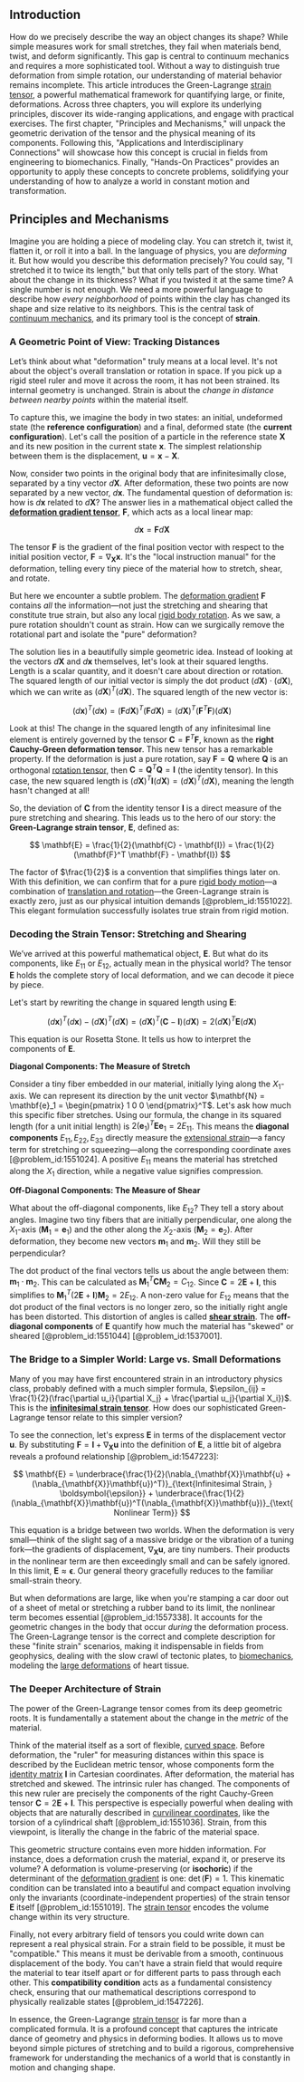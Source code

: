 ## Introduction
How do we precisely describe the way an object changes its shape? While simple measures work for small stretches, they fail when materials bend, twist, and deform significantly. This gap is central to continuum mechanics and requires a more sophisticated tool. Without a way to distinguish true deformation from simple rotation, our understanding of material behavior remains incomplete. This article introduces the Green-Lagrange [strain tensor](@article_id:192838), a powerful mathematical framework for quantifying large, or finite, deformations. Across three chapters, you will explore its underlying principles, discover its wide-ranging applications, and engage with practical exercises. The first chapter, "Principles and Mechanisms," will unpack the geometric derivation of the tensor and the physical meaning of its components. Following this, "Applications and Interdisciplinary Connections" will showcase how this concept is crucial in fields from engineering to biomechanics. Finally, "Hands-On Practices" provides an opportunity to apply these concepts to concrete problems, solidifying your understanding of how to analyze a world in constant motion and transformation.

## Principles and Mechanisms

Imagine you are holding a piece of modeling clay. You can stretch it, twist it, flatten it, or roll it into a ball. In the language of physics, you are *deforming* it. But how would you describe this deformation precisely? You could say, "I stretched it to twice its length," but that only tells part of the story. What about the change in its thickness? What if you twisted it at the same time? A single number is not enough. We need a more powerful language to describe how *every neighborhood* of points within the clay has changed its shape and size relative to its neighbors. This is the central task of [continuum mechanics](@article_id:154631), and its primary tool is the concept of **strain**.

### A Geometric Point of View: Tracking Distances

Let’s think about what "deformation" truly means at a local level. It's not about the object's overall translation or rotation in space. If you pick up a rigid steel ruler and move it across the room, it has not been strained. Its internal geometry is unchanged. Strain is about the *change in distance between nearby points* within the material itself.

To capture this, we imagine the body in two states: an initial, undeformed state (the **reference configuration**) and a final, deformed state (the **current configuration**). Let's call the position of a particle in the reference state $\mathbf{X}$ and its new position in the current state $\mathbf{x}$. The simplest relationship between them is the displacement, $\mathbf{u} = \mathbf{x} - \mathbf{X}$.

Now, consider two points in the original body that are infinitesimally close, separated by a tiny vector $d\mathbf{X}$. After deformation, these two points are now separated by a new vector, $d\mathbf{x}$. The fundamental question of deformation is: how is $d\mathbf{x}$ related to $d\mathbf{X}$? The answer lies in a mathematical object called the **[deformation gradient tensor](@article_id:149876)**, $\mathbf{F}$, which acts as a local linear map:

$$
d\mathbf{x} = \mathbf{F} d\mathbf{X}
$$

The tensor $\mathbf{F}$ is the gradient of the final position vector with respect to the initial position vector, $\mathbf{F} = \nabla_{\mathbf{X}}\mathbf{x}$. It's the "local instruction manual" for the deformation, telling every tiny piece of the material how to stretch, shear, and rotate.

But here we encounter a subtle problem. The [deformation gradient](@article_id:163255) $\mathbf{F}$ contains *all* the information—not just the stretching and shearing that constitute true strain, but also any local [rigid body rotation](@article_id:166530). As we saw, a pure rotation shouldn't count as strain. How can we surgically remove the rotational part and isolate the "pure" deformation?

The solution lies in a beautifully simple geometric idea. Instead of looking at the vectors $d\mathbf{X}$ and $d\mathbf{x}$ themselves, let's look at their squared lengths. Length is a scalar quantity, and it doesn't care about direction or rotation. The squared length of our initial vector is simply the dot product $(d\mathbf{X}) \cdot (d\mathbf{X})$, which we can write as $(d\mathbf{X})^T (d\mathbf{X})$. The squared length of the new vector is:

$$
(d\mathbf{x})^T (d\mathbf{x}) = (\mathbf{F} d\mathbf{X})^T (\mathbf{F} d\mathbf{X}) = (d\mathbf{X})^T (\mathbf{F}^T \mathbf{F}) (d\mathbf{X})
$$

Look at this! The change in the squared length of any infinitesimal line element is entirely governed by the tensor $\mathbf{C} = \mathbf{F}^T \mathbf{F}$, known as the **right Cauchy-Green deformation tensor**. This new tensor has a remarkable property. If the deformation is just a pure rotation, say $\mathbf{F} = \mathbf{Q}$ where $\mathbf{Q}$ is an orthogonal [rotation tensor](@article_id:191496), then $\mathbf{C} = \mathbf{Q}^T \mathbf{Q} = \mathbf{I}$ (the identity tensor). In this case, the new squared length is $(d\mathbf{X})^T \mathbf{I} (d\mathbf{X}) = (d\mathbf{X})^T (d\mathbf{X})$, meaning the length hasn't changed at all!

So, the deviation of $\mathbf{C}$ from the identity tensor $\mathbf{I}$ is a direct measure of the pure stretching and shearing. This leads us to the hero of our story: the **Green-Lagrange strain tensor**, $\mathbf{E}$, defined as:

$$
\mathbf{E} = \frac{1}{2}(\mathbf{C} - \mathbf{I}) = \frac{1}{2}(\mathbf{F}^T \mathbf{F} - \mathbf{I})
$$

The factor of $\frac{1}{2}$ is a convention that simplifies things later on. With this definition, we can confirm that for a pure [rigid body motion](@article_id:144197)—a combination of [translation and rotation](@article_id:169054)—the Green-Lagrange strain is exactly zero, just as our physical intuition demands [@problem_id:1551022]. This elegant formulation successfully isolates true strain from rigid motion.

### Decoding the Strain Tensor: Stretching and Shearing

We’ve arrived at this powerful mathematical object, $\mathbf{E}$. But what do its components, like $E_{11}$ or $E_{12}$, actually mean in the physical world? The tensor $\mathbf{E}$ holds the complete story of local deformation, and we can decode it piece by piece.

Let's start by rewriting the change in squared length using $\mathbf{E}$:

$$
(d\mathbf{x})^T (d\mathbf{x}) - (d\mathbf{X})^T (d\mathbf{X}) = (d\mathbf{X})^T (\mathbf{C} - \mathbf{I}) (d\mathbf{X}) = 2(d\mathbf{X})^T \mathbf{E} (d\mathbf{X})
$$

This equation is our Rosetta Stone. It tells us how to interpret the components of $\mathbf{E}$.

**Diagonal Components: The Measure of Stretch**

Consider a tiny fiber embedded in our material, initially lying along the $X_1$-axis. We can represent its direction by the unit vector $\mathbf{N} = \mathbf{e}_1 = \begin{pmatrix} 1  0  0 \end{pmatrix}^T$. Let's ask how much this specific fiber stretches. Using our formula, the change in its squared length (for a unit initial length) is $2(\mathbf{e}_1)^T \mathbf{E} \mathbf{e}_1 = 2E_{11}$. This means the **diagonal components** $E_{11}, E_{22}, E_{33}$ directly measure the [extensional strain](@article_id:183323)—a fancy term for stretching or squeezing—along the corresponding coordinate axes [@problem_id:1551024]. A positive $E_{11}$ means the material has stretched along the $X_1$ direction, while a negative value signifies compression.

**Off-Diagonal Components: The Measure of Shear**

What about the off-diagonal components, like $E_{12}$? They tell a story about angles. Imagine two tiny fibers that are initially perpendicular, one along the $X_1$-axis ($\mathbf{M}_1 = \mathbf{e}_1$) and the other along the $X_2$-axis ($\mathbf{M}_2 = \mathbf{e}_2$). After deformation, they become new vectors $\mathbf{m}_1$ and $\mathbf{m}_2$. Will they still be perpendicular?

The dot product of the final vectors tells us about the angle between them: $\mathbf{m}_1 \cdot \mathbf{m}_2$. This can be calculated as $\mathbf{M}_1^T \mathbf{C} \mathbf{M}_2 = C_{12}$. Since $\mathbf{C} = 2\mathbf{E} + \mathbf{I}$, this simplifies to $\mathbf{M}_1^T (2\mathbf{E} + \mathbf{I}) \mathbf{M}_2 = 2E_{12}$. A non-zero value for $E_{12}$ means that the dot product of the final vectors is no longer zero, so the initially right angle has been distorted. This distortion of angles is called **[shear strain](@article_id:174747)**. The **off-diagonal components** of $\mathbf{E}$ quantify how much the material has "skewed" or sheared [@problem_id:1551044] [@problem_id:1537001].

### The Bridge to a Simpler World: Large vs. Small Deformations

Many of you may have first encountered strain in an introductory physics class, probably defined with a much simpler formula, $\epsilon_{ij} = \frac{1}{2}(\frac{\partial u_i}{\partial X_j} + \frac{\partial u_j}{\partial X_i})$. This is the **[infinitesimal strain tensor](@article_id:166717)**. How does our sophisticated Green-Lagrange tensor relate to this simpler version?

To see the connection, let's express $\mathbf{E}$ in terms of the displacement vector $\mathbf{u}$. By substituting $\mathbf{F} = \mathbf{I} + \nabla_{\mathbf{X}}\mathbf{u}$ into the definition of $\mathbf{E}$, a little bit of algebra reveals a profound relationship [@problem_id:1547223]:

$$
\mathbf{E} = \underbrace{\frac{1}{2}(\nabla_{\mathbf{X}}\mathbf{u} + (\nabla_{\mathbf{X}}\mathbf{u})^T)}_{\text{Infinitesimal Strain, } \boldsymbol{\epsilon}} + \underbrace{\frac{1}{2}(\nabla_{\mathbf{X}}\mathbf{u})^T(\nabla_{\mathbf{X}}\mathbf{u})}_{\text{Nonlinear Term}}
$$

This equation is a bridge between two worlds. When the deformation is very small—think of the slight sag of a massive bridge or the vibration of a tuning fork—the gradients of displacement, $\nabla_{\mathbf{X}}\mathbf{u}$, are tiny numbers. Their products in the nonlinear term are then exceedingly small and can be safely ignored. In this limit, $\mathbf{E} \approx \boldsymbol{\epsilon}$. Our general theory gracefully reduces to the familiar small-strain theory.

But when deformations are large, like when you're stamping a car door out of a sheet of metal or stretching a rubber band to its limit, the nonlinear term becomes essential [@problem_id:1557338]. It accounts for the geometric changes in the body that occur *during* the deformation process. The Green-Lagrange tensor is the correct and complete description for these "finite strain" scenarios, making it indispensable in fields from geophysics, dealing with the slow crawl of tectonic plates, to [biomechanics](@article_id:153479), modeling the [large deformations](@article_id:166749) of heart tissue.

### The Deeper Architecture of Strain

The power of the Green-Lagrange tensor comes from its deep geometric roots. It is fundamentally a statement about the change in the *metric* of the material.

Think of the material itself as a sort of flexible, [curved space](@article_id:157539). Before deformation, the "ruler" for measuring distances within this space is described by the Euclidean metric tensor, whose components form the [identity matrix](@article_id:156230) $\mathbf{I}$ in Cartesian coordinates. After deformation, the material has stretched and skewed. The intrinsic ruler has changed. The components of this new ruler are precisely the components of the right Cauchy-Green tensor $\mathbf{C} = 2\mathbf{E} + \mathbf{I}$. This perspective is especially powerful when dealing with objects that are naturally described in [curvilinear coordinates](@article_id:178041), like the torsion of a cylindrical shaft [@problem_id:1551036]. Strain, from this viewpoint, is literally the change in the fabric of the material space.

This geometric structure contains even more hidden information. For instance, does a deformation crush the material, expand it, or preserve its volume? A deformation is volume-preserving (or **isochoric**) if the determinant of the [deformation gradient](@article_id:163255) is one: $\det(\mathbf{F}) = 1$. This kinematic condition can be translated into a beautiful and compact equation involving only the invariants (coordinate-independent properties) of the strain tensor $\mathbf{E}$ itself [@problem_id:1551019]. The [strain tensor](@article_id:192838) encodes the volume change within its very structure.

Finally, not every arbitrary field of tensors you could write down can represent a real physical strain. For a strain field to be possible, it must be "compatible." This means it must be derivable from a smooth, continuous displacement of the body. You can't have a strain field that would require the material to tear itself apart or for different parts to pass through each other. This **compatibility condition** acts as a fundamental consistency check, ensuring that our mathematical descriptions correspond to physically realizable states [@problem_id:1547226].

In essence, the Green-Lagrange [strain tensor](@article_id:192838) is far more than a complicated formula. It is a profound concept that captures the intricate dance of geometry and physics in deforming bodies. It allows us to move beyond simple pictures of stretching and to build a rigorous, comprehensive framework for understanding the mechanics of a world that is constantly in motion and changing shape.
